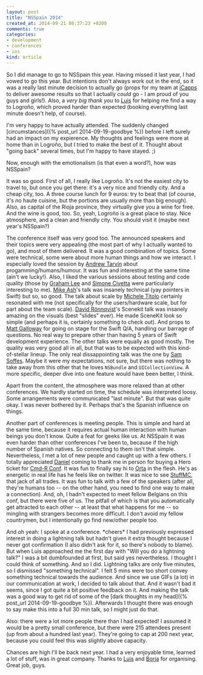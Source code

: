 ```yaml
---
layout: post
title: "NSSpain 2014"
created_at: 2014-09-21 08:37:23 +0200
comments: true
categories:
- development
- conferences
- ios
kind: article
---
```


So I did manage to go to NSSpain this year. Having missed it last year, I had vowed to go this year. But intentions don't always work out in the end, so it was a really last minute decision to actually go (props for my team at [iCapps](http://icapps.com) to deliver awesome results so that I actually *could* go - I am proud of you guys and girls!). Also, a *very big thank you* to [Luis](http://twitter.com/lascorbe) for helping me find a way to Logroño, which proved harder than expected (booking everything last minute doesn't help, of course).

I'm very happy to have actually attended. The suddenly changed [circumstances]({% post_url 2014-09-19-goodbye %}) before I left surely had an impact on my expierence. My thoughts and feelings were more at home than in Logroño, but I tried to make the best of it. Thought about "going back" several times, but I'm happy to have stayed. ;)

Now, enough with the emotionalism (is that even a word?), how was NSSpain?

<!-- more -->

It was so good. First of all, I really like Logroño. It's not the easiest city to travel to, but once you get there: it's a very nice and friendly city. And a cheap city, too. A three course lunch for 9 euros: try to beat that (of course, it's no haute cuisine, but the portions are usually more than big enough). Also, as capital of the Rioja province, they virtually give you a wine for free. And the wine is good, too. So, yeah, Logroño is a great place to stay. Nice atmosphere, and a clean and friendly city. You should visit it (maybe next year's NSSpain?)

The conference itself was very good too. The announced speakers and their topics were very appealing (the most part of why I actually wanted to go), and most of them delivered. It was a good combination of topics. Some were technical, some were about more human things and how we interact. I especially loved the session by [Andrew Tarvin](http://twitter.com/humorthatworks) about progamming/humans/humour. It was fun and interesting at the same time (ain't we lucky!). Also, I liked the various sessions about testing and code quality (those by [Graham Lee](http://twitter.com/secboffin) and [Simone Civetta](https://twitter.com/viteinfinite) were particularly interesting to me). [Mike Ash](http://twitter.com/mikeash)'s talk was insanely technical (yay pointers in Swift) but so, so good. The talk about scale by [Michele Titolo](http://twitter.com/micheletitolo) certainly resonated with me (not specifically for the users/hardware scale, but for part about the team scale). [David Rönnqvist](http://twitter.com/davidronnqvist)'s Scenekit talk was insanely amazing on the visuals (best "slides" ever). He made SceneKit look so simple (and perhaps it is, certainly something to check out). And props to [Matt Galloway](http://twitter.com/mattjgalloway) for going on stage for the Swift Q/A, handling our barrage of questions. No real way to prepare other than having 5 years of Swift development experience. The other talks were equally as good mostly. The quality was very good all in all, but that was to be expected with this kind-of-stellar lineup. The only real dissappointing talk was the one by [Sam Soffes](http://twitter.com/soffes). Maybe it were my expectations, not sure, but there was nothing to take away from this other that he loves `NSBundle` and `UICollectionView`. A more specific, deeper dive into one feature would have been better, I think.

Apart from the content, the atmosphere was more relaxed than at other conferences. We hardly started on time, the schedule was interpreted loosy. Some arrangements were communicated "last minute". But that was quite okay. I was never bothered by it. Perhaps that's the Spanish influence on things.

Another part of conferences is meeting people. This is simple and hard at the same time, because it requires actual human interaction with human beings you don't know. Quite a feat for geeks like us. At NSSpain it was even harder than other conferences I've been to, because if the high number of Spanish natives. So connecting to them isn't that simple. Nevertheless, I met a lot of new people and caught up with a few others. I totally appreciated [Daniel](http://www.twitter.com/Daniel1of1) coming to thank me in person for buying a Hero ticket for [Cmd-R Conf](http://cmdrconf.com). It was fun to finally say hi to [Orta](http://twitter.com/orta) in the flesh. He's as energetic in real life has he feels like on twitter. It was nice to see [StuffMC](http://twitter.com/StuffMC), that jack of all trades. It was fun to talk with a few of the speakers (after all, they're humans too -- on the other hand, you need to find one way to make a connection). And, oh, I hadn't expected to meet fellow Belgians on this conf, but there were five of us. The pitfall of which is that you automatically get attracted to each other -- at least that what happens for me -- so mingling with strangers becomes more difficult. I don't avoid my fellow countrymen, but I intentionally go find new/other people too.

And oh yeah: I spoke at a conference. \*cheers\* I had previously expressed interest in doing a lightning talk but hadn't given it extra thought because I never got confirmation (I also didn't ask for it, so there's nobody to blame). But when Luis approached me the first day with "Will you do a lightning talk?" I was a bit dumbfounded at first, but said yes nevertheless. I thought I could think of something. And so I did. Lightning talks are only five minutes, so I dismissed "something technical". I felt 5 mins were too short convey something technical towards the audience. And since we use GIFs (a lot) in our communication at work, I decided to talk about that. And it wasn't bad it seems, since I got quite a bit positive feedback on it. And making the talk was a good way to get rid of some of the [dark thoughts in my head]({% post_url 2014-09-19-goodbye %}). Afterwards I thought there was enough to say make this into a full 30 min talk, so I might just do that.

Also: there were a lot more people there than I had expected! I assumed it would be a pretty small conference, but there were 215 attendees present (up from about a hundred last year). They're going to cap at 200 next year, because you could feel this was slightly above capacity.

Chances are high I'll be back next year. I had a very enjoyable time, learned a lot of stuff, was in great company. Thanks to [Luis](http://twitter.com/lascorbe) and [Borja](http://twitter.com/borjareinares) for organising. Great job, guys.
